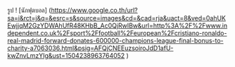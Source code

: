 รูป ! [นักฟุตบอล] 
(https://www.google.co.th/url?sa=i&rct=j&q=&esrc=s&source=images&cd=&cad=rja&uact=8&ved=0ahUKEwjjqM2GzYDWAhUfR48KHbB_Ac0QjRwIBw&url=http%3A%2F%2Fwww.independent.co.uk%2Fsport%2Ffootball%2Feuropean%2Fcristiano-ronaldo-real-madrid-forward-donates-600000-champions-league-final-bonus-to-charity-a7063036.html&psig=AFQjCNEEuzsoiroJdD1afU-kwZnvLmzYIg&ust=1504238963764052
)
